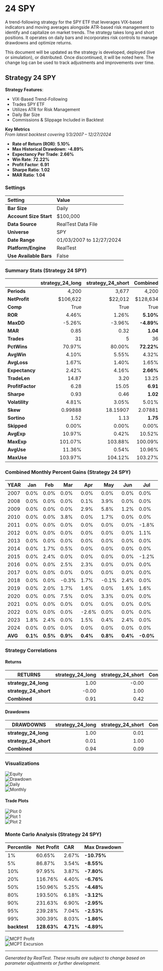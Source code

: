 # 24 SPY

A trend-following strategy for the SPY ETF that leverages VIX-based indicators and moving averages alongside ATR-based risk management to identify and capitalize on market trends. The strategy takes long and short positions. It operates on daily bars and incorporates risk controls to manage drawdowns and optimize returns.

This document will be updated as the strategy is developed, deployed (live or simulation), or distributed. Once discontinued, it will be noted here. The change log can be used to track adjustments and improvements over time.

## Strategy 24 SPY

**Strategy Features**:

- VIX-Based Trend-Following
- Trades SPY ETF
- Utilizes ATR for Risk Management
- Daily Bar Size
- Commissions & Slippage Included in Backtest

**Key Metrics**  
_From latest backtest covering 1/3/2007 – 12/27/2024_

- **Rate of Return (ROR)**: **5.10%**
- **Max Historical Drawdown**: **-4.89%**
- **Expectancy Per Trade**: **2.66%**
- **Win Rate**: **72.22%**
- **Profit Factor**: **6.91**
- **Sharpe Ratio**: **1.02**
- **MAR Ratio**: **1.04**

### Settings

| Setting                | Value                      |
| :--------------------- | :------------------------- |
| **Bar Size**           | Daily                      |
| **Account Size Start** | $100,000                   |
| **Data Source**        | RealTest Data File         |
| **Universe**           | SPY                        |
| **Date Range**         | 01/03/2007 to 12/27/2024   |
| **Platform/Engine**    | RealTest                   |
| **Use Available Bars** | False                      |

### Summary Stats (Strategy 24 SPY)

|                  | strategy_24_long | strategy_24_short |   Combined |
| :--------------- | ---------------: | ----------------: | ---------: |
| **Periods**      |            4,200 |             3,677 |      4,200 |
| **NetProfit**    |         $106,622 |           $22,012 |   $128,634 |
| **Comp**         |             True |              True |       True |
| **ROR**          |            4.46% |             1.26% |  **5.10%** |
| **MaxDD**        |           -5.26% |            -3.96% | **-4.89%** |
| **MAR**          |             0.85 |              0.32 |   **1.04** |
| **Trades**       |               31 |                 5 |         36 |
| **PctWins**      |           70.97% |            80.00% | **72.22%** |
| **AvgWin**       |            4.10% |             5.55% |      4.32% |
| **AvgLoss**      |            1.67% |             1.40% |      1.65% |
| **Expectancy**   |            2.42% |             4.16% |  **2.66%** |
| **TradeLen**     |            14.87 |              3.20 |      13.25 |
| **ProfitFactor** |             6.28 |             15.05 |   **6.91** |
| **Sharpe**       |             0.93 |              0.46 |   **1.02** |
| **Volatility**   |            4.81% |             3.05% |      5.01% |
| **Skew**         |          0.99888 |          18.15907 |    2.07881 |
| **Sortino**      |             1.52 |              1.13 |   **1.75** |
| **Skipped**      |            0.00% |             0.00% |      0.00% |
| **AvgExp**       |           10.97% |             0.42% |     10.52% |
| **MaxExp**       |          101.07% |           103.88% |    100.09% |
| **AvgUse**       |           11.36% |             0.54% |     10.96% |
| **MaxUse**       |          103.97% |           104.12% |    103.27% |


### Combined Monthly Percent Gains (Strategy 24 SPY)

| YEAR | Jan    | Feb    | Mar    | Apr    | May    | Jun    | Jul    | Aug    | Sep    | Oct    | Nov    | Dec    | **TOTAL** | MaxDD    |
| ---- | ------ | ------ | ------ | ------ | ------ | ------ | ------ | ------ | ------ | ------ | ------ | ------ | --------- | -------- |
| 2007 | 0.0%   | 0.0%   | 0.0%   | 0.0%   | 0.0%   | 0.0%   | 0.0%   | 0.0%   | 0.0%   | 0.0%   | 0.0%   | 0.0%   | **0.0%**  | -0.0%    |
| 2008 | 0.0%   | 0.0%   | 0.0%   | 0.1%   | 3.9%   | 0.0%   | 0.0%   | 0.0%   | 0.0%   | 0.0%   | 0.0%   | 0.0%   | **4.0%**  | -2.2%    |
| 2009 | 0.0%   | 0.0%   | 0.0%   | 2.9%   | 5.8%   | 1.2%   | 0.0%   | 0.0%   | 0.0%   | 0.0%   | 0.0%   | 0.0%   | **10.2%** | -4.6%    |
| 2010 | 0.0%   | 0.0%   | 3.8%   | 0.0%   | 1.7%   | 0.0%   | 0.0%   | -3.6%  | 2.1%   | 2.6%   | 0.0%   | 0.0%   | **6.7%**  | -4.6%    |
| 2011 | 0.0%   | 0.0%   | 0.0%   | 0.0%   | 0.0%   | 0.0%   | -1.8%  | 6.3%   | 0.0%   | 0.9%   | -1.2%  | 0.0%   | **3.9%**  | -4.8%    |
| 2012 | 0.0%   | 0.0%   | 0.0%   | 0.0%   | 0.0%   | 0.0%   | 1.1%   | 1.7%   | 0.0%   | 0.0%   | 0.0%   | 1.7%   | **4.6%**  | -2.5%    |
| 2013 | 0.0%   | 0.0%   | 0.0%   | 0.0%   | 0.0%   | 0.0%   | 0.0%   | 0.0%   | 0.0%   | 0.0%   | 0.0%   | 0.0%   | **0.0%**  | -0.0%    |
| 2014 | 0.0%   | 1.7%   | 0.5%   | 0.0%   | 0.0%   | 0.0%   | 0.0%   | 0.0%   | 0.0%   | 0.0%   | 2.2%   | -2.4%  | **1.9%**  | -3.2%    |
| 2015 | 0.0%   | 2.4%   | 0.0%   | 0.0%   | 0.0%   | 0.0%   | -1.2%  | -0.0%  | 0.0%   | 0.3%   | 0.3%   | -3.0%  | **-1.2%** | -4.0%    |
| 2016 | 0.0%   | 0.0%   | 2.5%   | 2.3%   | 0.0%   | 0.0%   | 0.0%   | 0.0%   | 0.0%   | 0.0%   | 0.6%   | 2.4%   | **8.0%**  | -1.3%    |
| 2017 | 0.0%   | 0.0%   | 0.0%   | 0.0%   | 0.0%   | 0.0%   | 0.0%   | 0.0%   | 0.0%   | 0.0%   | 0.0%   | 0.0%   | **0.0%**  | -0.0%    |
| 2018 | 0.0%   | 0.0%   | -0.3%  | 1.7%   | -0.1%  | 2.4%   | 0.0%   | 0.0%   | 0.0%   | -1.0%  | 0.0%   | 0.0%   | **2.6%**  | -1.5%    |
| 2019 | 0.0%   | 2.0%   | 1.7%   | 1.6%   | 0.0%   | 1.6%   | 1.6%   | 0.0%   | 0.2%   | -0.4%  | 0.0%   | 0.0%   | **8.6%**  | -3.1%    |
| 2020 | 0.0%   | 0.0%   | 7.5%   | 0.0%   | 3.3%   | 0.0%   | 0.0%   | 0.0%   | 0.0%   | 0.0%   | 0.0%   | 0.0%   | **11.1%** | -2.7%    |
| 2021 | 0.0%   | 0.0%   | 0.0%   | 0.0%   | 0.0%   | 0.0%   | 0.0%   | 0.0%   | 0.0%   | 1.6%   | 1.9%   | 0.0%   | **3.5%**  | -0.4%    |
| 2022 | 0.0%   | 0.0%   | 0.0%   | -2.6%  | 0.0%   | 0.0%   | 0.0%   | 4.4%   | 0.0%   | 0.0%   | 3.8%   | 0.2%   | **5.9%**  | -3.3%    |
| 2023 | 1.8%   | 2.4%   | 0.0%   | 1.5%   | 0.4%   | 2.4%   | 0.0%   | 0.0%   | 0.0%   | 0.0%   | 1.2%   | 3.2%   | **13.7%** | -2.3%    |
| 2024 | 0.0%   | 0.0%   | 0.0%   | 0.0%   | 0.0%   | 0.0%   | 0.0%   | 2.3%   | 0.3%   | 0.0%   | 0.0%   | 0.0%   | **2.6%**  | -3.8%    |
| **AVG** | **0.1%** | **0.5%** | **0.9%** | **0.4%** | **0.8%** | **0.4%** | **-0.0%** | **0.6%** | **0.1%** | **0.2%** | **0.5%** | **0.1%** | **4.8%**  | **-2.5%** |

### Strategy Correlations

#### Returns

| RETURNS           | strategy_24_long | strategy_24_short | Combined |
| ----------------- | -----------------: | -----------------: | -------:|
| **strategy_24_long** | 1.00              | -0.00              | 0.91    |
| **strategy_24_short** | -0.00             | 1.00               | 0.42    |
| **Combined**       | 0.91              | 0.42               | 1.00    |

#### Drawdowns

| DRAWDOWNS         | strategy_24_long | strategy_24_short | Combined |
| ----------------- | -----------------: | -----------------: | -------:|
| **strategy_24_long** | 1.00              | 0.01               | 0.94    |
| **strategy_24_short** | 0.01              | 1.00               | 0.09    |
| **Combined**       | 0.94              | 0.09               | 1.00    |

### Visualizations

![Equity](images/graph2.png)  
![Drawdown](images/graph3.png)  
![Daily](images/graph5.png)  
![Monthly](images/graph7.png)

#### Trade Plots

![Plot 0](images/plot0.png)  
![Plot 1](images/plot1.png)  
![Plot 2](images/plot2.png)

### Monte Carlo Analysis (Strategy 24 SPY)

| Percentile | Net Profit | CAR        | Max Drawdown  |
| :--------- | :--------- | :--------- | :------------ |
| 1%         | 60.65%     | 2.67%      | **-10.75%**   |
| 5%         | 86.87%     | 3.54%      | **-8.55%**    |
| 10%        | 97.95%     | 3.87%      | **-7.80%**    |
| 20%        | 116.76%    | 4.40%      | **-6.76%**    |
| 50%        | 150.96%    | 5.25%      | **-4.48%**    |
| 80%        | 193.50%    | 6.18%      | **-3.12%**    |
| 90%        | 231.63%    | 6.90%      | **-2.95%**    |
| 95%        | 239.28%    | 7.04%      | **-2.53%**    |
| 99%        | 300.39%    | 8.03%      | **-1.86%**    |
| **backtest** | **128.63%** | **4.71%** | **-4.89%**    |

![MCPT Profit](images/plot4.png)  
![MCPT Excursion](images/plot5.png)

---
*Generated by RealTest. These results are subject to change based on parameter adjustments or further development.*